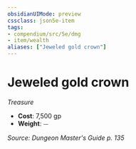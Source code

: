 ```yaml
---
obsidianUIMode: preview
cssclass: json5e-item
tags:
- compendium/src/5e/dmg
- item/wealth
aliases: ["Jeweled gold crown"]
---
```

# Jeweled gold crown
*Treasure*  

- **Cost**: 7,500 gp
- **Weight**: ⏤

*Source: Dungeon Master's Guide p. 135*